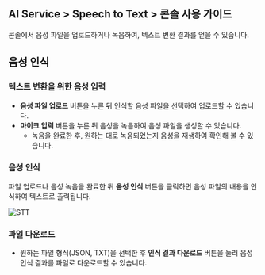 ## AI Service > Speech to Text > 콘솔 사용 가이드

콘솔에서 음성 파일을 업로드하거나 녹음하여, 텍스트 변환 결과를 얻을 수 있습니다.

## 음성 인식

### 텍스트 변환을 위한 음성 입력

- **음성 파일 업로드** 버튼을 누른 뒤 인식할 음성 파일을 선택하여 업로드할 수 있습니다.
- **마이크 입력** 버튼을 누른 뒤 음성을 녹음하여 음성 파일을 생성할 수 있습니다.
    - 녹음을 완료한 후, 원하는 대로 녹음되었는지 음성을 재생하여 확인해 볼 수 있습니다.

### 음성 인식

파일 업로드나 음성 녹음을 완료한 뒤 **음성 인식** 버튼을 클릭하면 음성 파일의 내용을 인식하여 텍스트로 출력됩니다.

![STT](http://static.toastoven.net/prod_speech/stt_console_en.png)

### 파일 다운로드

* 원하는 파일 형식(JSON, TXT)을 선택한 후 **인식 결과 다운로드** 버튼을 눌러 음성 인식 결과를 파일로 다운로드할 수 있습니다.